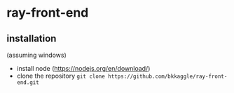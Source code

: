 # ray-front-end

## installation

(assuming windows)

- install node (https://nodejs.org/en/download/)
- clone the repository `git clone https://github.com/bkkaggle/ray-front-end.git`